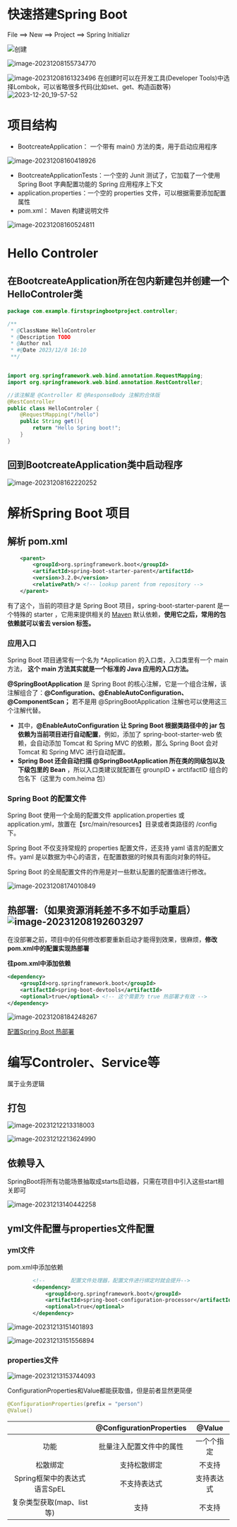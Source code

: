 # 快速搭建Spring Boot

File ==> New ==> Project ==> Spring Initializr

![创建](ReadMe/image-20231208155547880.png)

![image-20231208155734770](ReadMe/image-20231208155734770.png)

![image-20231208161323496](ReadMe/image-20231208161323496.png)
在创建时可以在开发工具(Developer Tools)中选择Lombok，可以省略很多代码(比如set、get、构造函数等)
![2023-12-20_19-57-52](ReadMe/2023-12-20_19-57-52.png)


# 项目结构

- BootcreateApplication： 一个带有 main() 方法的类，用于启动应用程序

![image-20231208160418926](ReadMe/image-20231208160134875.png)

- BootcreateApplicationTests：一个空的 Junit 测试了，它加载了一个使用 Spring Boot 字典配置功能的 Spring 应用程序上下文
- application.properties：一个空的 properties 文件，可以根据需要添加配置属性
- pom.xml： Maven 构建说明文件

![image-20231208160524811](ReadMe/image-20231208160524811.png)

# Hello Controler

## 在BootcreateApplication所在包内新建包并创建一个HelloControler类

```java
package com.example.firstspringbootproject.controller;

/**
 * @ClassName HelloControler
 * @Description TODO
 * @Author nxl
 * #@Date 2023/12/8 16:10
 **/


import org.springframework.web.bind.annotation.RequestMapping;
import org.springframework.web.bind.annotation.RestController;

//该注解是 @Controller 和 @ResponseBody 注解的合体版
@RestController
public class HelloControler {
    @RequestMapping("/hello")
    public String get(){
        return "Hello Spring boot!";
    }
}
```

## 回到BootcreateApplication类中启动程序

![image-20231208162220252](ReadMe/image-20231208162220252.png)



# 解析Spring Boot 项目

## 解析 pom.xml

```xml
    <parent>
        <groupId>org.springframework.boot</groupId>
        <artifactId>spring-boot-starter-parent</artifactId>
        <version>3.2.0</version>
        <relativePath/> <!-- lookup parent from repository -->
    </parent>
```

有了这个，当前的项目才是 Spring Boot 项目，spring-boot-starter-parent 是一个特殊的 starter ，它用来提供相关的 [Maven](https://so.csdn.net/so/search?q=Maven&spm=1001.2101.3001.7020) 默认依赖，**使用它之后，常用的包依赖就可以省去 version 标签。**

### 应用入口

Spring Boot 项目通常有一个名为 *Application 的入口类，入口类里有一个 main 方法， **这个 main 方法其实就是一个标准的 Java 应用的入口方法。**

**@SpringBootApplication** 是 Spring Boot 的核心注解，它是一个组合注解，该注解组合了：**@Configuration、@EnableAutoConfiguration、@ComponentScan；** 若不是用 @SpringBootApplication 注解也可以使用这三个注解代替。

- 其中，**@EnableAutoConfiguration 让 Spring Boot 根据类路径中的 jar 包依赖为当前项目进行自动配置**，例如，添加了 spring-boot-starter-web 依赖，会自动添加 Tomcat 和 Spring MVC 的依赖，那么 Spring Boot 会对 Tomcat 和 Spring MVC 进行自动配置。
- **Spring Boot 还会自动扫描 @SpringBootApplication 所在类的同级包以及下级包里的 Bean** ，所以入口类建议就配置在 grounpID + arctifactID 组合的包名下（这里为 com.heima 包）

### Spring Boot 的配置文件

Spring Boot 使用一个全局的配置文件 application.properties 或 application.yml，放置在【src/main/resources】目录或者类路径的 /config 下。

Spring Boot 不仅支持常规的 properties 配置文件，还支持 yaml 语言的配置文件。yaml 是以数据为中心的语言，在配置数据的时候具有面向对象的特征。

Spring Boot 的全局配置文件的作用是对一些默认配置的配置值进行修改。

![image-20231208174010849](ReadMe/image-20231208174010849.png)



## 热部署:（如果资源消耗差不多不如手动重启）![image-20231208192603297](ReadMe/image-20231208192603297.png)

在没部署之前，项目中的任何修改都要重新启动才能得到效果，很麻烦，**修改pom.xml中的配置实现热部署**

**往pom.xml中添加依赖**

```xml
<dependency>
    <groupId>org.springframework.boot</groupId>
    <artifactId>spring-boot-devtools</artifactId>
    <optional>true</optional> <!-- 这个需要为 true 热部署才有效 -->
</dependency>
```

![image-20231208184248267](ReadMe/image-20231208184248267.png)

[配置Spring Boot 热部署](https://blog.csdn.net/hezhimin1124/article/details/103800614)





# 编写Controler、Service等

属于业务逻辑



## 打包

![image-20231212213318003](ReadMe/image-20231212212019008.png)

![image-20231212213624990](ReadMe/image-20231212213624990.png)



## 依赖导入

SpringBoot将所有功能场景抽取成starts启动器，只需在项目中引入这些start相关即可



![image-20231213140442258](ReadMe/image-20231213140442258.png)

## yml文件配置与properties文件配置

### yml文件

pom.xml中添加依赖

```xml
        <!--        配置文件处理器，配置文件进行绑定时就会提升-->
        <dependency>
            <groupId>org.springframework.boot</groupId>
            <artifactId>spring-boot-configuration-processor</artifactId>
            <optional>true</optional>
        </dependency>
```

![image-20231213151401893](ReadMe/image-20231213151401893.png)

![image-20231213151556894](ReadMe/image-20231213151556894.png)

### properties文件

![image-20231213153744093](ReadMe/image-20231213153413188.png)

ConfigurationProperties和Value都能获取值，但是前者显然更简便

```java
@ConfigurationProperties(prefix = "person")
@Value()
```

|                              | @ConfigurationProperties |   @Value   |
| :--------------------------: | :----------------------: | :--------: |
|             功能             | 批量注入配置文件中的属性 | 一个个指定 |
|           松散绑定           |       支持松散绑定       |   不支持   |
| Spring框架中的表达式语言SpEL |       不支持表达式       | 支持表达式 |
|  复杂类型获取(map、list等)   |           支持           |   不支持   |

